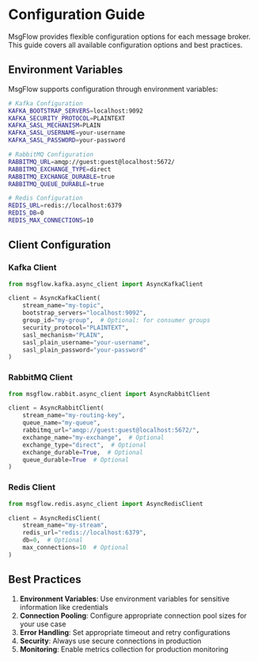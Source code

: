 # Configuration Guide

MsgFlow provides flexible configuration options for each message broker. This guide covers all available configuration options and best practices.

## Environment Variables

MsgFlow supports configuration through environment variables:

```bash
# Kafka Configuration
KAFKA_BOOTSTRAP_SERVERS=localhost:9092
KAFKA_SECURITY_PROTOCOL=PLAINTEXT
KAFKA_SASL_MECHANISM=PLAIN
KAFKA_SASL_USERNAME=your-username
KAFKA_SASL_PASSWORD=your-password

# RabbitMQ Configuration
RABBITMQ_URL=amqp://guest:guest@localhost:5672/
RABBITMQ_EXCHANGE_TYPE=direct
RABBITMQ_EXCHANGE_DURABLE=true
RABBITMQ_QUEUE_DURABLE=true

# Redis Configuration
REDIS_URL=redis://localhost:6379
REDIS_DB=0
REDIS_MAX_CONNECTIONS=10
```

## Client Configuration

### Kafka Client

```python
from msgflow.kafka.async_client import AsyncKafkaClient

client = AsyncKafkaClient(
    stream_name="my-topic",
    bootstrap_servers="localhost:9092",
    group_id="my-group",  # Optional: for consumer groups
    security_protocol="PLAINTEXT",
    sasl_mechanism="PLAIN",
    sasl_plain_username="your-username",
    sasl_plain_password="your-password"
)
```

### RabbitMQ Client

```python
from msgflow.rabbit.async_client import AsyncRabbitClient

client = AsyncRabbitClient(
    stream_name="my-routing-key",
    queue_name="my-queue",
    rabbitmq_url="amqp://guest:guest@localhost:5672/",
    exchange_name="my-exchange",  # Optional
    exchange_type="direct",  # Optional
    exchange_durable=True,  # Optional
    queue_durable=True  # Optional
)
```

### Redis Client

```python
from msgflow.redis.async_client import AsyncRedisClient

client = AsyncRedisClient(
    stream_name="my-stream",
    redis_url="redis://localhost:6379",
    db=0,  # Optional
    max_connections=10  # Optional
)
```

## Best Practices

1. **Environment Variables**: Use environment variables for sensitive information like credentials
2. **Connection Pooling**: Configure appropriate connection pool sizes for your use case
3. **Error Handling**: Set appropriate timeout and retry configurations
4. **Security**: Always use secure connections in production
5. **Monitoring**: Enable metrics collection for production monitoring
